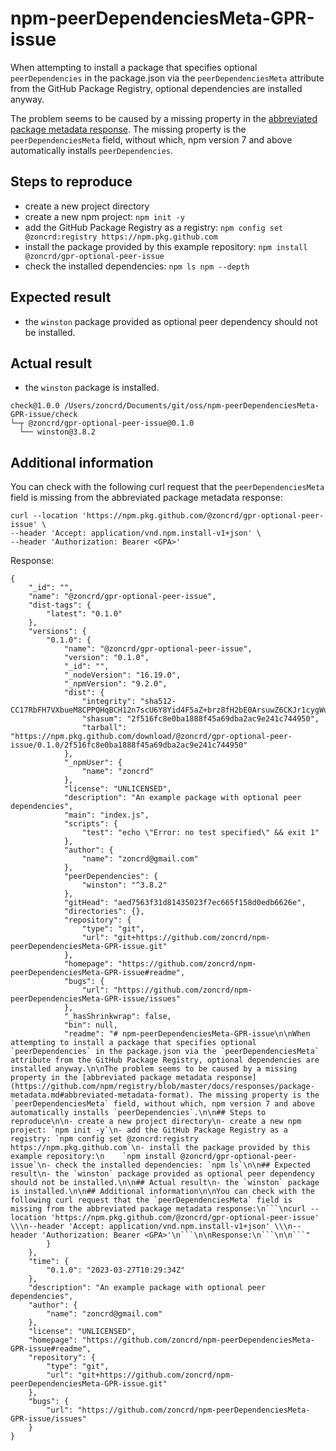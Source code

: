 # npm-peerDependenciesMeta-GPR-issue

When attempting to install a package that specifies optional `peerDependencies` in the package.json via the `peerDependenciesMeta` attribute from the GitHub Package Registry, optional dependencies are installed anyway.

The problem seems to be caused by a missing property in the [abbreviated package metadata response](https://github.com/npm/registry/blob/master/docs/responses/package-metadata.md#abbreviated-metadata-format). The missing property is the `peerDependenciesMeta` field, without which, npm version 7 and above automatically installs `peerDependencies`.

## Steps to reproduce

- create a new project directory
- create a new npm project: `npm init -y`
- add the GitHub Package Registry as a registry: `npm config set @zoncrd:registry https://npm.pkg.github.com`
- install the package provided by this example repository:
    `npm install @zoncrd/gpr-optional-peer-issue`
- check the installed dependencies: `npm ls npm --depth`

## Expected result
- the `winston` package provided as optional peer dependency should not be installed.

## Actual result
- the `winston` package is installed.
```
check@1.0.0 /Users/zoncrd/Documents/git/oss/npm-peerDependenciesMeta-GPR-issue/check
└─┬ @zoncrd/gpr-optional-peer-issue@0.1.0
  └── winston@3.8.2
```

## Additional information

You can check with the following curl request that the `peerDependenciesMeta` field is missing from the abbreviated package metadata response:
```
curl --location 'https://npm.pkg.github.com/@zoncrd/gpr-optional-peer-issue' \
--header 'Accept: application/vnd.npm.install-v1+json' \
--header 'Authorization: Bearer <GPA>'
```

Response:
```
{
    "_id": "",
    "name": "@zoncrd/gpr-optional-peer-issue",
    "dist-tags": {
        "latest": "0.1.0"
    },
    "versions": {
        "0.1.0": {
            "name": "@zoncrd/gpr-optional-peer-issue",
            "version": "0.1.0",
            "_id": "",
            "_nodeVersion": "16.19.0",
            "_npmVersion": "9.2.0",
            "dist": {
                "integrity": "sha512-CC17RbFH7VXbueM8CPPQHqBCH12n7scU6Y8Yid4F5aZ+brz8fH2bE0ArsuwZ6CKJr1cygWuDh0y684UkvdRDLw==",
                "shasum": "2f516fc8e0ba1888f45a69dba2ac9e241c744950",
                "tarball": "https://npm.pkg.github.com/download/@zoncrd/gpr-optional-peer-issue/0.1.0/2f516fc8e0ba1888f45a69dba2ac9e241c744950"
            },
            "_npmUser": {
                "name": "zoncrd"
            },
            "license": "UNLICENSED",
            "description": "An example package with optional peer dependencies",
            "main": "index.js",
            "scripts": {
                "test": "echo \"Error: no test specified\" && exit 1"
            },
            "author": {
                "name": "zoncrd@gmail.com"
            },
            "peerDependencies": {
                "winston": "^3.8.2"
            },
            "gitHead": "aed7563f31d81435023f7ec665f158d0edb6626e",
            "directories": {},
            "repository": {
                "type": "git",
                "url": "git+https://github.com/zoncrd/npm-peerDependenciesMeta-GPR-issue.git"
            },
            "homepage": "https://github.com/zoncrd/npm-peerDependenciesMeta-GPR-issue#readme",
            "bugs": {
                "url": "https://github.com/zoncrd/npm-peerDependenciesMeta-GPR-issue/issues"
            },
            "_hasShrinkwrap": false,
            "bin": null,
            "readme": "# npm-peerDependenciesMeta-GPR-issue\n\nWhen attempting to install a package that specifies optional `peerDependencies` in the package.json via the `peerDependenciesMeta` attribute from the GitHub Package Registry, optional dependencies are installed anyway.\n\nThe problem seems to be caused by a missing property in the [abbreviated package metadata response](https://github.com/npm/registry/blob/master/docs/responses/package-metadata.md#abbreviated-metadata-format). The missing property is the `peerDependenciesMeta` field, without which, npm version 7 and above automatically installs `peerDependencies`.\n\n## Steps to reproduce\n\n- create a new project directory\n- create a new npm project: `npm init -y`\n- add the GitHub Package Registry as a registry: `npm config set @zoncrd:registry https://npm.pkg.github.com`\n- install the package provided by this example repository:\n    `npm install @zoncrd/gpr-optional-peer-issue`\n- check the installed dependencies: `npm ls`\n\n## Expected result\n- the `winston` package provided as optional peer dependency should not be installed.\n\n## Actual result\n- the `winston` package is installed.\n\n## Additional information\n\nYou can check with the following curl request that the `peerDependenciesMeta` field is missing from the abbreviated package metadata response:\n```\ncurl --location 'https://npm.pkg.github.com/@zoncrd/gpr-optional-peer-issue' \\\n--header 'Accept: application/vnd.npm.install-v1+json' \\\n--header 'Authorization: Bearer <GPA>'\n```\n\nResponse:\n```\n\n```"
        }
    },
    "time": {
        "0.1.0": "2023-03-27T10:29:34Z"
    },
    "description": "An example package with optional peer dependencies",
    "author": {
        "name": "zoncrd@gmail.com"
    },
    "license": "UNLICENSED",
    "homepage": "https://github.com/zoncrd/npm-peerDependenciesMeta-GPR-issue#readme",
    "repository": {
        "type": "git",
        "url": "git+https://github.com/zoncrd/npm-peerDependenciesMeta-GPR-issue.git"
    },
    "bugs": {
        "url": "https://github.com/zoncrd/npm-peerDependenciesMeta-GPR-issue/issues"
    }
}
```
